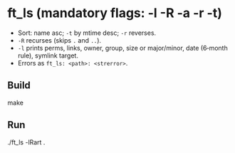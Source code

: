 # ft_ls (mandatory flags: -l -R -a -r -t)

- Sort: name asc; `-t` by mtime desc; `-r` reverses.
- `-R` recurses (skips `.` and `..`).
- `-l` prints perms, links, owner, group, size or major/minor, date (6‑month rule), symlink target.
- Errors as `ft_ls: <path>: <strerror>`.

## Build
make

## Run
./ft_ls -lRart .
